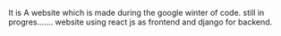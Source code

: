 It is A website which is made during the google winter of code. still in progres.......
website using react js as frontend and django for backend.
